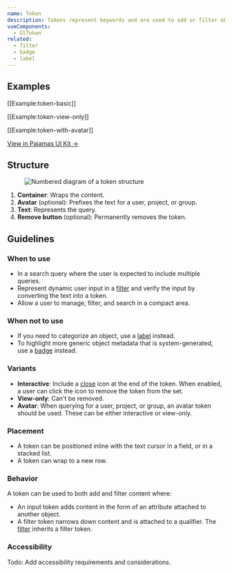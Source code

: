 ```yaml
---
name: Token
description: Tokens represent keywords and are used to add or filter objects. They allow users to input information, converting their text to tokens.
vueComponents:
  - GlToken
related:
  - filter
  - badge
  - label
---
```


## Examples

[[Example:token-basic]]

[[Example:token-view-only]]

[[Example:token-with-avatar]]

[View in Pajamas UI Kit →](https://www.figma.com/file/qEddyqCrI7kPSBjGmwkZzQ/Component-library?node-id=425%3A141)

## Structure

<figure class="figure" role="figure" aria-label="Token structure">
  <img class="figure-img" src="/img/token-structure.svg" alt="Numbered diagram of a token structure" role="img" />
</figure>

1. **Container**: Wraps the content.
1. **Avatar** (optional): Prefixes the text for a user, project, or group.
1. **Text**: Represents the query.
1. **Remove button** (optional): Permanently removes the token.

## Guidelines

### When to use

- In a search query where the user is expected to include multiple queries.
- Represent dynamic user input in a [filter](/components/filter) and verify the input by converting the text into a token.
- Allow a user to manage, filter, and search in a compact area.

### When not to use

- If you need to categorize an object, use a [label](https://design.gitlab.com/components/label) instead.
- To highlight more generic object metadata that is system-generated, use a [badge](/components/badge) instead.

### Variants

- **Interactive**: Include a [close](http://gitlab-org.gitlab.io/gitlab-svgs/?q=~close) icon at the end of the token. When enabled, a user can click the icon to remove the token from the set.
- **View-only**: Can't be removed.
- **Avatar**: When querying for a user, project, or group, an avatar token should be used. These can be either interactive or view-only.

### Placement

- A token can be positioned inline with the text cursor in a field, or in a stacked list.
- A token can wrap to a new row.

### Behavior

A token can be used to both add and filter content where:

- An input token adds content in the form of an attribute attached to another object.
- A filter token narrows down content and is attached to a qualifier. The [filter](/components/filter) inherits a filter token.

### Accessibility

Todo: Add accessibility requirements and considerations.
